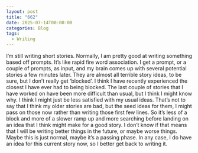 ```yaml
---
layout: post
title: "662"
date: 2025-07-14T00:00:00
categories: Blog
tags:
  - Writing
---
```

I’m still writing short stories.
Normally, I am pretty good at writing something based off prompts. It’s like rapid fire word association. I get a prompt, or a couple of prompts, as input, and my brain comes up with several potential stories a few minutes later. 
They are almost all terrible story ideas, to be sure, but I don’t really get ‘blocked’.
I think I have recently experienced the closest I have ever had to being blocked.
The last couple of stories that I have worked on have been more difficult than usual, but I think I might know why.
I think I might just be less satisfied with my usual ideas. That’s not to say that I think my older stories are bad, but the seed ideas for them, I might pass on those now rather than writing those first few lines. So it’s less of a block and more of a slower ramp up and more searching before landing on an idea that I think might make for a good story.
I don’t know if that means that I will be writing better things in the future, or maybe worse things. Maybe this is just normal, maybe it’s a passing phase. 
In any case, I do have an idea for this current story now, so I better get back to writing it.

